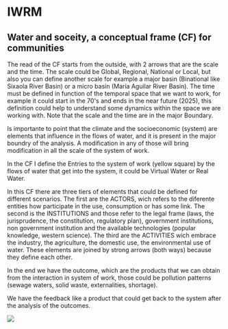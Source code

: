 # IWRM



## Water and soceity, a conceptual frame (CF) for communities

The read of the CF starts from the outside, with 2 arrows that are the scale and the time. The scale could be Global, Regional, National or Local, but also you can define another scale for example a major basin (Binational like Sixaola River Basin) or a micro basin (María Aguilar River Basin). The time must be defined in function of the temporal space that we want to work, for example it could start in the 70's and ends in the  near future (2025), this definition could help to understand some dynamics within the space we are working with. Note that the scale and the time are in the major Boundary.

Is importante to point that the climate and the socioeconomic (system) are elements that influence in the flows of water, and it is present in the major boundry of the analysis. A modification in any of those will bring modification in all the scale of the system of work.

In the CF I define the Entries to the system of work (yellow square) by the flows of water that get into the system, it could be Virtual Water or Real Water.

In this CF there are three tiers of elements that could be defined for different scenarios. The first are the ACTORS, wich refers to the diferente entities how participate in the use, consumption or has some link. The second is the INSTITUTIONS and those refer to the legal frame (laws, the jurisprudence, the constitution, regulatory plan), government institutions, non government institution and the available technologies (popular knowledge, western science). The third are the ACTIVITIES wich embrace the industry, the agriculture, the domestic use, the environmental use of water. These elements are joined by strong arrows (both ways) because they define each other.

In the end we have the outcome, which are the products that we can obtain from the interaction in system of work, those could be pollution patterns (sewage waters, solid waste, externalities, shortage).

We have the feedback like a product that could get back to the system after the analysis of the outcomes.


![](/IWMR/frame1.png)


